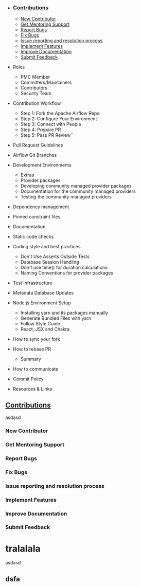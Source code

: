 * ### [Contributions](#contributions#2)
  * [New Contributor](#new-contributor)
  * [Get Mentoring Support](#get-mentoring-support)
  * [Report Bugs](#report-bugs)
  * [Fix Bugs](#fix-bugs)
  * [Issue reporting and resolution process](#issue-reporting-and-resolution-process)
  * [Implement Features](#implement-features)
  * [Improve Documentation](#improve-documentation)
  * [Submit Feedback](#submit-feedback)

* Roles
  * PMC Member
  * Committers/Maintainers
  * Contributors
  * Security Team

* Contribution Workflow
  * Step 1: Fork the Apache Airflow Repo
  * Step 2: Configure Your Environment
  * Step 3: Connect with People
  * Step 4: Prepare PR
  * Step 5: Pass PR Review``
* Pull Request Guidelines
* Airflow Git Branches
* Development Environments
  * Extras
  * Provider packages
  * Developing community managed provider packages
  * Documentation for the community managed providers
  * Testing the community managed providers
* Dependency management
* Pinned constraint files
* Documentation
* Static code checks
* Coding style and best practices
  * Don't Use Asserts Outside Tests
  * Database Session Handling
  * Don't use time() for duration calculations
  * Naming Conventions for provider packages
* Test Infrastructure
* Metadata Database Updates
* Node.js Environment Setup
  * Installing yarn and its packages manually
  * Generate Bundled Files with yarn
  * Follow Style Guide
  * React, JSX and Chakra
* How to sync your fork
* How to rebase PR
  * Summary
* How to communicate
* Commit Policy
* Resources & Links

[//]: # (## [Contributions]&#40;#•-contributions&#41;)
## [Contributions](#contribution#1)


asdasd
### New Contributor
### Get Mentoring Support
### Report Bugs
### Fix Bugs
### Issue reporting and resolution process
### Implement Features
### Improve Documentation
### Submit Feedback


tralalala
=========

asdasd

dsfa
----


